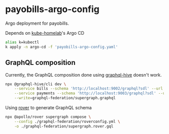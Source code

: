 # payobills-argo-config

Argo deployment for payobills.

Depends on [kube-homelab](https://github.com/mrsauravsahu/kube-homelab)'s Argo CD

```bash
alias k=kubectl
k apply -n argo-cd -f 'payobills-argo-config.yaml'
```

## GraphQL composition

Currently, the GraphQL composition done using [graphql-hive](https://github.com/mrsauravsahu/graphql-hive) doesn't work.

```bash
npx @graphql-hive/cli dev \
    --service bills --schema 'http://localhost:9002/graphql?sdl' --url http://payobills-subgraph-bills.payobills.svc.cluster.local/graphql \
    --service payments --schema 'http://localhost:9003/graphql?sdl' --url http://payobills-subgraph-payments.payobills.svc.cluster.local/graphql \
    --write=graphql-federation/supergraph.graphql
```

Using [rover](https://github.com/merapar/rover) to generate GraphQL schema

```bash
npx @apollo/rover supergraph compose \
    --config ./graphql-federation/roverconfig.yml \
    -o ./graphql-federation/supergraph.rover.gql
```
